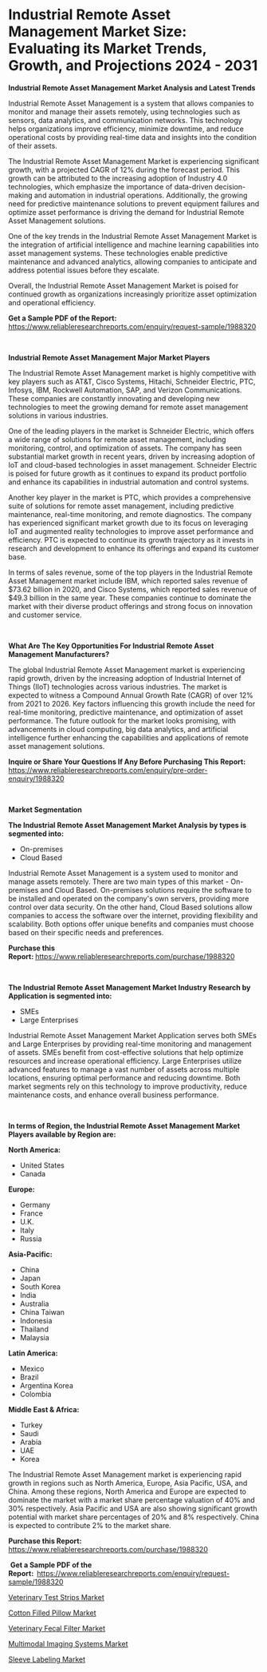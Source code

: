 <p><h1>Industrial Remote Asset Management Market Size: Evaluating its Market Trends, Growth, and Projections 2024 - 2031</h1></p><p><strong>Industrial Remote Asset Management Market Analysis and Latest Trends</strong></p>
<p><p>Industrial Remote Asset Management is a system that allows companies to monitor and manage their assets remotely, using technologies such as sensors, data analytics, and communication networks. This technology helps organizations improve efficiency, minimize downtime, and reduce operational costs by providing real-time data and insights into the condition of their assets.</p><p>The Industrial Remote Asset Management Market is experiencing significant growth, with a projected CAGR of 12% during the forecast period. This growth can be attributed to the increasing adoption of Industry 4.0 technologies, which emphasize the importance of data-driven decision-making and automation in industrial operations. Additionally, the growing need for predictive maintenance solutions to prevent equipment failures and optimize asset performance is driving the demand for Industrial Remote Asset Management solutions.</p><p>One of the key trends in the Industrial Remote Asset Management Market is the integration of artificial intelligence and machine learning capabilities into asset management systems. These technologies enable predictive maintenance and advanced analytics, allowing companies to anticipate and address potential issues before they escalate.</p><p>Overall, the Industrial Remote Asset Management Market is poised for continued growth as organizations increasingly prioritize asset optimization and operational efficiency.</p></p>
<p><strong>Get a Sample PDF of the Report:&nbsp;</strong> <a href="https://www.reliableresearchreports.com/enquiry/request-sample/1988320">https://www.reliableresearchreports.com/enquiry/request-sample/1988320</a></p>
<p>&nbsp;</p>
<p><strong>Industrial Remote Asset Management Major Market Players</strong></p>
<p><p>The Industrial Remote Asset Management market is highly competitive with key players such as AT&T, Cisco Systems, Hitachi, Schneider Electric, PTC, Infosys, IBM, Rockwell Automation, SAP, and Verizon Communications. These companies are constantly innovating and developing new technologies to meet the growing demand for remote asset management solutions in various industries.</p><p>One of the leading players in the market is Schneider Electric, which offers a wide range of solutions for remote asset management, including monitoring, control, and optimization of assets. The company has seen substantial market growth in recent years, driven by increasing adoption of IoT and cloud-based technologies in asset management. Schneider Electric is poised for future growth as it continues to expand its product portfolio and enhance its capabilities in industrial automation and control systems.</p><p>Another key player in the market is PTC, which provides a comprehensive suite of solutions for remote asset management, including predictive maintenance, real-time monitoring, and remote diagnostics. The company has experienced significant market growth due to its focus on leveraging IoT and augmented reality technologies to improve asset performance and efficiency. PTC is expected to continue its growth trajectory as it invests in research and development to enhance its offerings and expand its customer base.</p><p>In terms of sales revenue, some of the top players in the Industrial Remote Asset Management market include IBM, which reported sales revenue of $73.62 billion in 2020, and Cisco Systems, which reported sales revenue of $49.3 billion in the same year. These companies continue to dominate the market with their diverse product offerings and strong focus on innovation and customer service.</p></p>
<p>&nbsp;</p>
<p><strong>What Are The Key Opportunities For Industrial Remote Asset Management Manufacturers?</strong></p>
<p><p>The global Industrial Remote Asset Management market is experiencing rapid growth, driven by the increasing adoption of Industrial Internet of Things (IIoT) technologies across various industries. The market is expected to witness a Compound Annual Growth Rate (CAGR) of over 12% from 2021 to 2026. Key factors influencing this growth include the need for real-time monitoring, predictive maintenance, and optimization of asset performance. The future outlook for the market looks promising, with advancements in cloud computing, big data analytics, and artificial intelligence further enhancing the capabilities and applications of remote asset management solutions.</p></p>
<p><strong>Inquire or Share Your Questions If Any Before Purchasing This Report:</strong> <a href="https://www.reliableresearchreports.com/enquiry/pre-order-enquiry/1988320">https://www.reliableresearchreports.com/enquiry/pre-order-enquiry/1988320</a></p>
<p>&nbsp;</p>
<p><strong>Market Segmentation</strong></p>
<p><strong>The Industrial Remote Asset Management Market Analysis by types is segmented into:</strong></p>
<p><ul><li>On-premises</li><li>Cloud Based</li></ul></p>
<p><p>Industrial Remote Asset Management is a system used to monitor and manage assets remotely. There are two main types of this market - On-premises and Cloud Based. On-premises solutions require the software to be installed and operated on the company's own servers, providing more control over data security. On the other hand, Cloud Based solutions allow companies to access the software over the internet, providing flexibility and scalability. Both options offer unique benefits and companies must choose based on their specific needs and preferences.</p></p>
<p><strong>Purchase this Report:&nbsp;</strong><a href="https://www.reliableresearchreports.com/purchase/1988320">https://www.reliableresearchreports.com/purchase/1988320</a></p>
<p>&nbsp;</p>
<p><strong>The Industrial Remote Asset Management Market Industry Research by Application is segmented into:</strong></p>
<p><ul><li>SMEs</li><li>Large Enterprises</li></ul></p>
<p><p>Industrial Remote Asset Management Market Application serves both SMEs and Large Enterprises by providing real-time monitoring and management of assets. SMEs benefit from cost-effective solutions that help optimize resources and increase operational efficiency. Large Enterprises utilize advanced features to manage a vast number of assets across multiple locations, ensuring optimal performance and reducing downtime. Both market segments rely on this technology to improve productivity, reduce maintenance costs, and enhance overall business performance.</p></p>
<p>&nbsp;</p>
<p><strong>In terms of Region, the Industrial Remote Asset Management Market Players available by Region are:</strong></p>
<p>
    <p> <strong> North America: </strong>
        <ul>
            <li>United States</li>
            <li>Canada</li>
        </ul>
        </p> 
    <p> <strong> Europe: </strong>
        <ul>
            <li>Germany</li>
            <li>France</li>
            <li>U.K.</li>
            <li>Italy</li>
            <li>Russia</li>
        </ul>
        </p> 
    <p> <strong> Asia-Pacific: </strong>
        <ul>
            <li>China</li>
            <li>Japan</li>
            <li>South Korea</li>
            <li>India</li>
            <li>Australia</li>
            <li>China Taiwan</li>
            <li>Indonesia</li>
            <li>Thailand</li>
            <li>Malaysia</li>
        </ul>
        </p> 
    <p> <strong> Latin America: </strong>
        <ul>
            <li>Mexico</li>
            <li>Brazil</li>
            <li>Argentina Korea</li>
            <li>Colombia</li>
        </ul>
        </p> 
    <p> <strong> Middle East & Africa: </strong>
        <ul>
            <li>Turkey</li>
            <li>Saudi</li>
            <li>Arabia</li>
            <li>UAE</li>
            <li>Korea</li>
        </ul>
    </p>
    </p>
<p><p>The Industrial Remote Asset Management market is experiencing rapid growth in regions such as North America, Europe, Asia Pacific, USA, and China. Among these regions, North America and Europe are expected to dominate the market with a market share percentage valuation of 40% and 30% respectively. Asia Pacific and USA are also showing significant growth potential with market share percentages of 20% and 8% respectively. China is expected to contribute 2% to the market share.</p></p>
<p><strong>Purchase this Report: </strong><a href="https://www.reliableresearchreports.com/purchase/1988320">https://www.reliableresearchreports.com/purchase/1988320</a></p>
<p>&nbsp;<strong>Get a Sample PDF of the Report:&nbsp;&nbsp;</strong><a href="https://www.reliableresearchreports.com/enquiry/request-sample/1988320">https://www.reliableresearchreports.com/enquiry/request-sample/1988320</a></p>
<p><strong></strong></p>
<p><p><a href="https://picayune-night-cbd.notion.site/Veterinary-Test-Strips-Market-Furnish-Information-about-Market-Size-Market-Share-Market-Dynamics--671e5ff9b94540d292ee852961a747c4">Veterinary Test Strips Market</a></p><p><a href="https://view.publitas.com/reportprime-1/cotton-filled-pillow-market-insights-market-players-and-forecast-till-2031/">Cotton Filled Pillow Market</a></p><p><a href="https://artistic-helicopter-ca9.notion.site/Veterinary-Fecal-Filter-Market-Size-Growing-and-Forecasted-for-period-from-2024-2031-and-provides--d3772db3bf0f4ac3bef29cbff7950dd0">Veterinary Fecal Filter Market</a></p><p><a href="https://valiant-lunge-8fe.notion.site/Multimodal-Imaging-Systems-Market-Centers-on-Aspects-such-as-Market-Growth-Market-Share-Market-Opp-c0889dbf0e52431e87d66ccc7ec83786">Multimodal Imaging Systems Market</a></p><p><a href="https://view.publitas.com/reportprime-1/sleeve-labeling-market-provides-detailed-segmentation-of-this-market-based-on-type-application-and-region-and-forecast-for-the-period-from-2024-2031/">Sleeve Labeling Market</a></p></p>